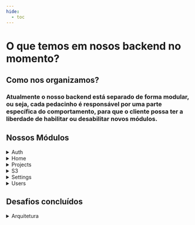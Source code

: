 ```yaml
---
hide:
  - toc
---
```



# O que temos em nosos backend no momento?

## Como nos organizamos?
### Atualmente o nosso backend está separado de forma modular, ou seja, cada pedacinho é responsável por uma parte específica do comportamento, para que o cliente possa ter a liberdade de habilitar ou desabilitar novos módulos.

## Nossos Módulos
<details>
  <summary>Auth</summary>
  <p>Este módulo é utilizado para autenticação dos usuários, e junto de uma tabela de permissionamento, define quais os acessos que aquele usuário pode ter</p>
  <p>Contamos também com um atributo de "Salt" para gerenciar recuperações de senha ou ativações de usuário, fazendo assim com que o link seja inválidado após o uso.</p>
</details>
<details>
  <summary>Home</summary>
    <p>O módulo Home atualmente conta com uma simples rota que retorna o host do usuário, sendo utilizado para ver se realmente o host cadastrado no cliente está sendo retornado da forma correta antes de adicionar novas alterações.</p>
</details>
<details>
  <summary>Projects</summary>
  <p>O módulo de Projetos é utilizado para o cadastro e gerenciamento de projetos do time, atualmente conta com um cadastro simplificado e gera os dados de pagamento fictícios diretamente no banco de dados.</p>
</details>
<details>
  <summary>S3</summary>
  <p>O módulo do S3 realiza uploads vinculando-os a uma pasta única do cliente dentro da Amazon, o que facilita o controle de arquivos do mesmo sem interferir em outros clientes.</p>
</details>
<details>
  <summary>Settings</summary>
  <p>O módulo de configurações atualmente é capaz de definir os parametros de Cores, logos e banners do cliente, bem como alguns textos chaves.</p>
</details>
<details>
  <summary>Users</summary>
  <p>O módulo de Usuários é um dos corações do sistema, já possui barreiras de permissionamentos e uma gama de testes para garantir sua integridade.</p>
</details>

## Desafios concluídos
<details>
  <summary>Arquitetura</summary>
  <p>A Nossa arquitetura de multi-tenants está muito bem estruturada no momento, simplificando criação, manutenção e deleção de novos clientes.</p>
  <p>O Nosso sistema de versionamento do banco de dados também garante segurança dos dados e apontamento correto para onde determinado model deve ser criado, mantendo também um histórico de data/hora de cada modificação gerada.</p>
</details>
